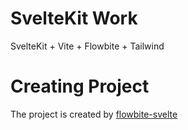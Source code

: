 # SvelteKit Work
SvelteKit + Vite + Flowbite + Tailwind

# Creating Project
The project is created by [flowbite-svelte](https://github.com/themesberg/flowbite-svelte)
